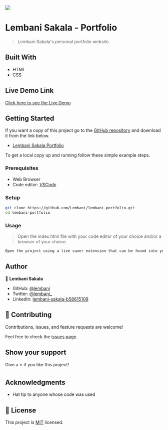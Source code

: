 
![](https://img.shields.io/badge/Microverse-blueviolet)

# Lembani Sakala - Portfolio

> Lembani Sakala's personal portfolio website.

## Built With

- HTML
- CSS

## Live Demo Link

[Click here to see the Live Demo](https://github.com/Lembani/lembani-portfolio)

## Getting Started

If you want a copy of this project go to the [GitHub repository](https://github.com/Lembani/lembani-portfolio) and download it from the link below.

- [Lembani Sakala Portfolio](git@github.com/Lembani/lembani-portfolio.git)


To get a local copy up and running follow these simple example steps.

### Prerequisites

- Web Browser
- Code editor: _[VSCode](https://code.visualstudio.com/)_

### Setup

```bash
git clone https://github.com/Lembani/lembani-portfolio.git
cd lembani-portfolio
```

### Usage

> Open the index.html file with your code editor of your choice and/or a browser of your choice.

```bash
Open the project using a live saver extension that can be found into your code editor.
```

## Author

👤 **Lembani Sakala**

- GitHub: [@lembani](https://github.com/lembani)
- Twitter: [@lembani_](https://twitter.com/lembani_)
- LinkedIn: [lembani-sakala-b58615109](https://linkedin.com/in/lembani-sakala-b58615109)

## 🤝 Contributing

Contributions, issues, and feature requests are welcome!

Feel free to check the [issues page](../../issues/).

## Show your support

Give a ⭐️ if you like this project!

## Acknowledgments

- Hat tip to anyone whose code was used

## 📝 License

This project is [MIT](./MIT.md) licensed.
